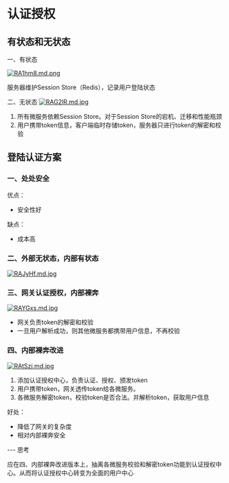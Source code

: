 # 认证授权

## 有状态和无状态

一、有状态

[![RA1hm8.md.png](https://z3.ax1x.com/2021/06/21/RA1hm8.md.png)](https://imgtu.com/i/RA1hm8)

服务器维护Session Store（Redis），记录用户登陆状态

二、无状态
[![RAG2lR.md.jpg](https://z3.ax1x.com/2021/06/21/RAG2lR.md.jpg)](https://imgtu.com/i/RAG2lR)

1. 所有微服务依赖Session Store。对于Session Store的宕机、迁移和性能瓶颈
2. 用户携带token信息，客户端临时存储token，服务器只进行token的解密和校验

## 登陆认证方案
### 一、处处安全
优点：
- 安全性好

缺点：
- 成本高

### 二、外部无状态，内部有状态
[![RAJyHf.md.jpg](https://z3.ax1x.com/2021/06/21/RAJyHf.md.jpg)](https://imgtu.com/i/RAJyHf)

### 三、网关认证授权，内部裸奔
[![RAYGxs.md.jpg](https://z3.ax1x.com/2021/06/21/RAYGxs.md.jpg)](https://imgtu.com/i/RAYGxs)

- 网关负责token的解密和校验
- 一旦用户解析成功，则其他微服务都携带用户信息，不再校验

### 四、内部裸奔改进
[![RAtSzj.md.jpg](https://z3.ax1x.com/2021/06/21/RAtSzj.md.jpg)](https://imgtu.com/i/RAtSzj)

1. 添加认证授权中心，负责认证、授权、颁发token
2. 用户携带token，网关透传token给各微服务。
3. 各微服务解密token，校验token是否合法。并解析token，获取用户信息

好处：
- 降低了网关的复杂度
- 相对内部裸奔安全

--- 思考

应在四、内部裸奔改进版本上，抽离各微服务校验和解密token功能到认证授权中心。从而将认证授权中心转变为全面的用户中心



<comment/>